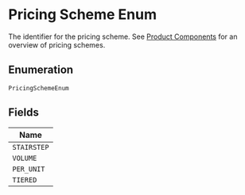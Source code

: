 
# Pricing Scheme Enum

The identifier for the pricing scheme. See [Product Components](https://help.chargify.com/products/product-components.html) for an overview of pricing schemes.

## Enumeration

`PricingSchemeEnum`

## Fields

| Name |
|  --- |
| `STAIRSTEP` |
| `VOLUME` |
| `PER_UNIT` |
| `TIERED` |

